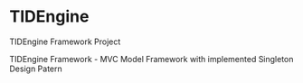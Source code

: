 TIDEngine
=========

TIDEngine Framework Project

TIDEngine Framework - MVC Model Framework with implemented Singleton Design Patern
